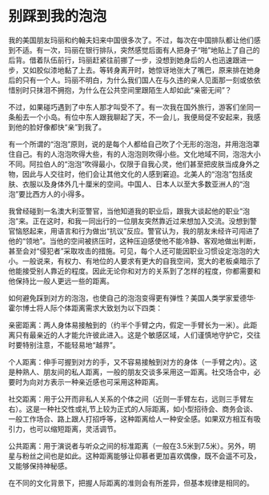 # 别踩到我的泡泡

我的美国朋友玛丽和约翰夫妇来中国很多次了。不过，每次在中国排队都让他们感到不适。有一次，玛丽在银行排队，突然感觉后面有人把身子“啪”地贴上了自己的后背。借着队伍前行，玛丽赶紧往前挪了一步，没想到她身后的人也迅速跟进一步，又如胶似漆地黏了上去。等转身离开时，她惊讶地张大了嘴巴，原来排在她身后的只有一个人。玛丽不明白，为什么我们国人在与久违的亲人见面那一刻或依依惜别时只抹泪不拥抱，为什么在公共空间里跟陌生人却如此“亲密无间”？ 

不过，如果碰巧遇到了中东人那才叫受不了。有一次我在国外旅行，游客们坐同一条船去一个小岛。有位中东人跟我聊起了天，不一会儿，我便局促不安起来，我感到他的脸好像都快“亲”到我了。 

有一个所谓的“泡泡”原则，说的是每个人都给自己吹了个无形的泡泡，并用泡泡罩住自己。有的人泡泡吹得大些，有的人泡泡则吹得小些。文化地域不同，泡泡大小不同。阿拉伯人的“泡泡”吹得最小，仅限于自我心灵，他们甚至把皮肤当成身外之物，因此与人交往时，他们会让其他文化的人感到窘迫。北美人的“泡泡”包括皮肤、衣服以及身体外几十厘米的空间。中国人、日本人以至大多数亚洲人的“泡泡”要比西方人的小得多。 

我曾经碰到一名澳大利亚警官，当他知道我的职业后，跟我大谈起他的职业“泡泡”来。正在这时，和我一同出行的一位朋友突然靠近过来想加入交流。没想到警官恼怒起来，用语言和行为做出“抗议”反应。警官认为，我的朋友未经许可闯进了他的“领地”。当他的空间被挤压时，这种压迫感使他不能冷静、客观地做出判断，甚至会对“侵犯者”采取攻击的措施。可见，每个人还可能因职业习惯设定泡泡的大小。一般说来，有权力、有地位的人要求有更大的自我空间，宽大的老板桌暗示了他能接受别人靠近的程度。因此无论你和对方的关系到了怎样的程度，你都需要和他保持比一般人更远一些的距离。 

如何避免踩到对方的泡泡，也使自己的泡泡变得更有弹性？美国人类学家爱德华·霍尔博士将人际个体距离需求大致划为以下四类： 

亲密距离：两人身体易接触到的（约半个手臂之内，假定一手臂长为一米）。此距离只有最亲近的人才能允许彼此进入。这是个敏感区域，人们谨慎地守护它，交往时要特别注意，不能轻易地“越界”。 

个人距离：伸手可握到对方的手，又不容易接触到对方的身体（一手臂之内）。这是种熟人、朋友间的私人距离，一般的朋友交谈多采用这一距离。社交场合中，必要时为向对方表示一种亲近感也可采用这种距离。 

社交距离：用于公开而非私人关系的个体之间（近则一手臂左右，远则三手臂左右）。这是一种社交性或礼节上较为正式的人际距离，如小型招待会、商务会谈、一般工作场合、路上跟人打招呼等，这种距离给人一种安全感。如果双方相互有吸引力，也可以缩短距离，灵活调节。 

公共距离：用于演说者与听众之间的标准距离（一般在3.5米到7.5米）。另外，明星与粉丝之间也是如此。这种距离能够让仰慕者更加喜欢偶像，既不会遥不可及，又能够保持神秘感。 

在不同的文化背景下，把握人际距离的准则会有所差异，但基本规律是相同的。